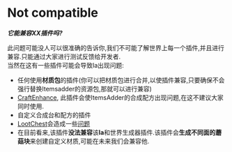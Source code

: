 # Not compatible

_**它能兼容XX插件吗?**_

此问题可能没人可以很准确的告诉你,我们不可能了解世界上每一个插件,并且进行兼容.只能通过大家进行测试反馈给开发者.<br>当然在这有一些插件可能会导致Ia出现问题:

* 任何使用**材质包**的插件(你可以把材质包进行合并,以使插件兼容,只要确保不会强行替换Itemsadder的资源包,那就可以进行兼容)
* [CraftEnhance](https://www.spigotmc.org/resources/custom-recipes-and-crafting-craftenhance.65058/), 此插件会使ItemsAdder的合成配方出现问题,在这不建议大家同时使用.
* 自定义合成台和配方的插件
* [LootChest](https://www.spigotmc.org/resources/lootchest.61564/)会造成一些[问题](https://github.com/LoneDev6/ItemsAdder/issues/15#issuecomment-512990849)
* 在目前看来,该插件**没法兼容**该**Ia**和世界生成器插件.该插件会**生成不同面的蘑菇块**来创建自定义材质,可能在未来我们会兼容他.
